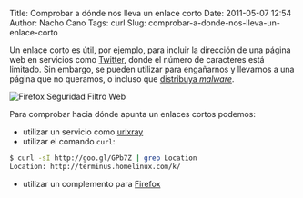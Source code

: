 Title: Comprobar a dónde nos lleva un enlace corto
Date: 2011-05-07 12:54
Author: Nacho Cano
Tags: curl
Slug: comprobar-a-donde-nos-lleva-un-enlace-corto

Un enlace corto es útil, por ejemplo, para incluir la dirección de una
página web en servicios como [Twitter][], donde el número de caracteres
está limitado. Sin embargo, se pueden utilizar para engañarnos y
llevarnos a una página que no queramos, o incluso que [distribuya
_malware_][distribuya malware].

![Firefox Seguridad Filtro Web](/images/firefox_seguridad_filtro_web.jpg)

Para comprobar hacia dónde apunta un enlaces cortos podemos:

-   utilizar un servicio como [urlxray][]
-   utilizar el comando `curl`:

```bash
$ curl -sI http://goo.gl/GPb7Z | grep Location
Location: http://terminus.homelinux.com/k/
```

-   utilizar un complemento para [Firefox][]

  [Twitter]: {filename}/hack/robando-la-identidad-del-vecino.md
    "robando la identidad del vecino"
  [distribuya malware]: http://www.worsttech.com/hack/hacker-attack/malware-spreading-via-shortened-urls-1102581.html
    "distribuya malware"
  [urlxray]: http://urlxray.com/
    "urlxray"
  [Firefox]: http://addons.mozilla.org/en-US/firefox/search/?q=short+url+expand
    "Firefox"
